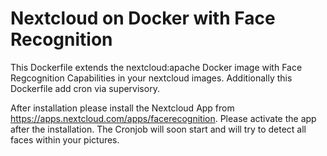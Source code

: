 # Nextcloud on Docker with Face Recognition

This Dockerfile extends the nextcloud:apache Docker image with Face Regcognition Capabilities in your nextcloud images. Additionally this Dockerfile add cron via supervisory. 

After installation please install the Nextcloud App from https://apps.nextcloud.com/apps/facerecognition. Please activate the app after the installation. The Cronjob will soon start and will try to detect all faces within your pictures.

